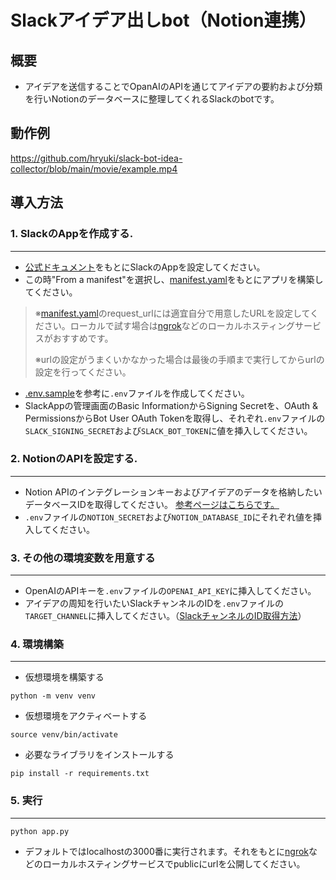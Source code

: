 # Slackアイデア出しbot（Notion連携）
## 概要
- アイデアを送信することでOpanAIのAPIを通じてアイデアの要約および分類を行いNotionのデータベースに整理してくれるSlackのbotです。

## 動作例
https://github.com/hryuki/slack-bot-idea-collector/blob/main/movie/example.mp4

## 導入方法
### 1. SlackのAppを作成する.
---
- [公式ドキュメント](https://tools.slack.dev/bolt-python/ja-jp/getting-started/)をもとにSlackのAppを設定してください。
- この時"From a manifest"を選択し、[manifest.yaml](manifest.yaml)をもとにアプリを構築してください。

> ※[manifest.yaml](manifest.yaml)のrequest_urlには適宜自分で用意したURLを設定してください。ローカルで試す場合は[ngrok](https://ngrok.com/)などのローカルホスティングサービスがおすすめです。
> 
> ※urlの設定がうまくいかなかった場合は最後の手順まで実行してからurlの設定を行ってください。

- [.env.sample](env/.env.sample)を参考に`.env`ファイルを作成してください。
- SlackAppの管理画面のBasic InformationからSigning Secretを、OAuth & PermissionsからBot User OAuth Tokenを取得し、それぞれ`.env`ファイルの`SLACK_SIGNING_SECRET`および`SLACK_BOT_TOKEN`に値を挿入してください。

### 2. NotionのAPIを設定する.
---
- Notion APIのインテグレーションキーおよびアイデアのデータを格納したいデータベースIDを取得してください。
[参考ページはこちらです。](https://qiita.com/ulxsth/items/3434471ac91f8fa311cf)
- `.env`ファイルの`NOTION_SECRET`および`NOTION_DATABASE_ID`にそれぞれ値を挿入してください。

### 3. その他の環境変数を用意する
---
- OpenAIのAPIキーを`.env`ファイルの`OPENAI_API_KEY`に挿入してください。
- アイデアの周知を行いたいSlackチャンネルのIDを`.env`ファイルの`TARGET_CHANNEL`に挿入してください。（[SlackチャンネルのID取得方法](https://qiita.com/YumaInaura/items/0c4f4adb33eb21032c08)）

### 4. 環境構築
---
- 仮想環境を構築する
```
python -m venv venv
```
- 仮想環境をアクティベートする
```
source venv/bin/activate
```
- 必要なライブラリをインストールする
```
pip install -r requirements.txt
```
### 5. 実行
---
```
python app.py
```
- デフォルトではlocalhostの3000番に実行されます。それをもとに[ngrok](https://ngrok.com/)などのローカルホスティングサービスでpublicにurlを公開してください。

